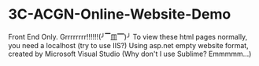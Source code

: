 # 3C-ACGN-Online-Website-Demo
Front End Only. Grrrrrrrr!!!!!!(╯▔皿▔)╯
To view these html pages normally, you need a localhost (try to use IIS?)
Using asp.net empty website format, created by Microsoft Visual Studio (Why don't I use Sublime? Emmmmm...)
